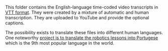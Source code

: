 This folder contains the English-language time-coded video transcripts in [VTT format](https://www.simultrans.com/blog/what-is-a-vtt-file#:~:text=VTT%20files%20are%20text%20files,used%20in%20video%20subtitling%20nowadays.).
They were created by a mixture of automatic and human transcription.  They are uploaded to YouTube and provide the optional captions.

The possibility exists to translate these files into different human languages.  One noteworthy [project is to translate the robotics lessons into Portugese](https://github.com/ras-ufcg/CorkeVideos) which is the 9th most popular language in the world.
